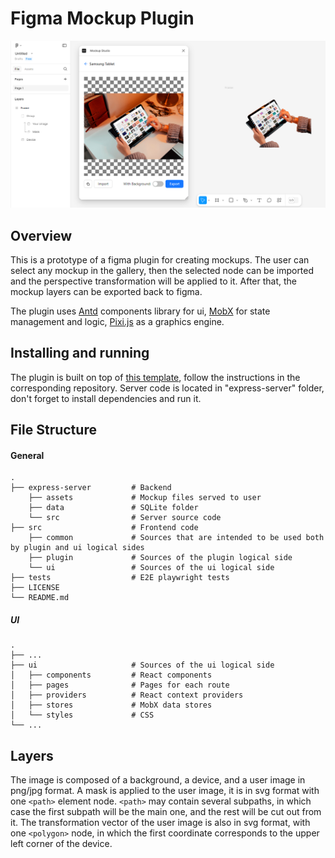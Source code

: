 # Figma Mockup Plugin

![Figma Mockup Plugin](./.github/assets/plugin_preview.png)

## Overview

This is a prototype of a figma plugin for creating mockups. The user can select any mockup in the gallery, then the selected node can be imported and the perspective transformation will be applied to it. After that, the mockup layers can be exported back to figma.

The plugin uses [Antd](https://ant.design/) components library for ui, [MobX](https://mobx.js.org/) for state management and logic, [Pixi.js](https://pixijs.com/) as a graphics engine.

## Installing and running

The plugin is built on top of [this template](https://github.com/CoconutGoodie/figma-plugin-react-vite), follow the instructions in the corresponding repository.
Server code is located in "express-server" folder, don't forget to install dependencies and run it.

## File Structure

#### General

    .
    ├── express-server         # Backend
        ├── assets             # Mockup files served to user
        ├── data               # SQLite folder
        └── src                # Server source code
    ├── src                    # Frontend code
        ├── common             # Sources that are intended to be used both by plugin and ui logical sides
        ├── plugin             # Sources of the plugin logical side
        └── ui                 # Sources of the ui logical side
    ├── tests                  # E2E playwright tests
    ├── LICENSE
    └── README.md

##### UI

    .
    ├── ...
    ├── ui                     # Sources of the ui logical side
    │   ├── components         # React components
    │   ├── pages              # Pages for each route
    │   ├── providers          # React context providers
    │   ├── stores             # MobX data stores
    │   └── styles             # CSS
    └── ...

## Layers

The image is composed of a background, a device, and a user image in png/jpg format. A mask is applied to the user image, it is in svg format with one `<path>` element node. `<path>` may contain several subpaths, in which case the first subpath will be the main one, and the rest will be cut out from it. The transformation vector of the user image is also in svg format, with one `<polygon>` node, in which the first coordinate corresponds to the upper left corner of the device.